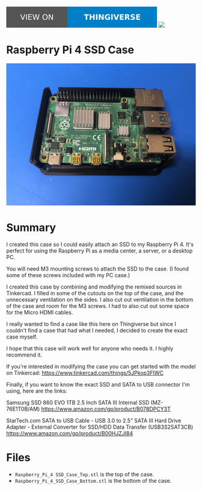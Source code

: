 [![](images/thingiverse-badge.svg)](https://www.thingiverse.com/thing:3789093) ![](https://img.shields.io/github/downloads/nrobinson2000/pi4-ssd-case/total?style=for-the-badge)

# Raspberry Pi 4 SSD Case

![](images/pi4_0.jpg)


# Summary
I created this case so I could easily attach an SSD to my Raspberry Pi 4. It's perfect for using the Raspberry Pi as a media center, a server, or a desktop PC.

You will need M3 mounting screws to attach the SSD to the case. (I found some of these screws included with my PC case.)

I created this case by combining and modifying the remixed sources in Tinkercad. I filled in some of the cutouts on the top of the case, and the unnecessary ventilation on the sides. I also cut out ventilation in the bottom of the case and room for the M3 screws. I had to also cut out some space for the Micro HDMI cables.

I really wanted to find a case like this here on Thingiverse but since I couldn't find a case that had what I needed, I decided to create the exact case myself.

I hope that this case will work well for anyone who needs it. I highly recommend it.

If you're interested in modifying the case you can get started with the model on Tinkercad:
https://www.tinkercad.com/things/5JPkop3FIWC

Finally, if you want to know the exact SSD and SATA to USB connector I'm using, here are the links:

Samsung SSD 860 EVO 1TB 2.5 Inch SATA III Internal SSD (MZ-76E1T0B/AM)
https://www.amazon.com/gp/product/B078DPCY3T

StarTech.com SATA to USB Cable - USB 3.0 to 2.5” SATA III Hard Drive Adapter - External Converter for SSD/HDD Data Transfer (USB3S2SAT3CB)
https://www.amazon.com/gp/product/B00HJZJI84

# Files

* `Raspberry_Pi_4 SSD_Case_Top.stl` is the top of the case.
* `Raspberry_Pi_4_SSD_Case_Bottom.stl` is the bottom of the case.